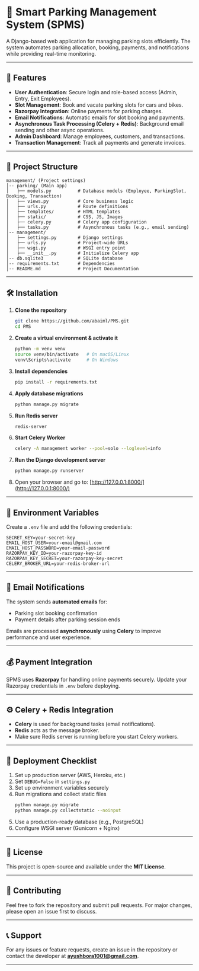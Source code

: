 # 🚗 Smart Parking Management System (SPMS)

A Django-based web application for managing parking slots efficiently. The system automates parking allocation, booking, payments, and notifications while providing real-time monitoring.

---

## 📌 Features

- **User Authentication**: Secure login and role-based access (Admin, Entry, Exit Employees).
- **Slot Management**: Book and vacate parking slots for cars and bikes.
- **Razorpay Integration**: Online payments for parking charges.
- **Email Notifications**: Automatic emails for slot booking and payments.
- **Asynchronous Task Processing (Celery + Redis)**: Background email sending and other async operations.
- **Admin Dashboard**: Manage employees, customers, and transactions.
- **Transaction Management**: Track all payments and generate invoices.

---

## 📂 Project Structure

```
management/ (Project settings)
│-- parking/ (Main app)
│   ├── models.py          # Database models (Employee, ParkingSlot, Booking, Transaction)
│   ├── views.py           # Core business logic
│   ├── urls.py            # Route definitions
│   ├── templates/         # HTML templates
│   ├── static/            # CSS, JS, Images
│   ├── celery.py          # Celery app configuration
│   ├── tasks.py           # Asynchronous tasks (e.g., email sending)
│-- management/
│   ├── settings.py        # Django settings
│   ├── urls.py            # Project-wide URLs
│   ├── wsgi.py            # WSGI entry point
│   ├── __init__.py        # Initialize Celery app
│-- db.sqlite3             # SQLite database
│-- requirements.txt       # Dependencies
│-- README.md              # Project Documentation
```

---

## 🛠️ Installation

1. **Clone the repository**
   ```bash
   git clone https://github.com/abaiml/PMS.git
   cd PMS
   ```

2. **Create a virtual environment & activate it**
   ```bash
   python -m venv venv
   source venv/bin/activate   # On macOS/Linux
   venv\Scripts\activate      # On Windows
   ```

3. **Install dependencies**
   ```bash
   pip install -r requirements.txt
   ```

4. **Apply database migrations**
   ```bash
   python manage.py migrate
   ```

5. **Run Redis server**
   ```bash
   redis-server
   ```

6. **Start Celery Worker**
   ```bash
   celery -A management worker --pool=solo --loglevel=info
   ```

7. **Run the Django development server**
   ```bash
   python manage.py runserver
   ```

8. Open your browser and go to: [http://127.0.0.1:8000/](http://127.0.0.1:8000/)

---

## 🔑 Environment Variables

Create a `.env` file and add the following credentials:

```dotenv
SECRET_KEY=your-secret-key
EMAIL_HOST_USER=your-email@gmail.com
EMAIL_HOST_PASSWORD=your-email-password
RAZORPAY_KEY_ID=your-razorpay-key-id
RAZORPAY_KEY_SECRET=your-razorpay-key-secret
CELERY_BROKER_URL=your-redis-broker-url
```

---

## 📧 Email Notifications

The system sends **automated emails** for:
- Parking slot booking confirmation
- Payment details after parking session ends

Emails are processed **asynchronously** using **Celery** to improve performance and user experience.

---

## 💰 Payment Integration

SPMS uses **Razorpay** for handling online payments securely.
Update your Razorpay credentials in `.env` before deploying.

---

## ⚙️ Celery + Redis Integration

- **Celery** is used for background tasks (email notifications).
- **Redis** acts as the message broker.
- Make sure Redis server is running before you start Celery workers.

---

## 🏧 Deployment Checklist

1. Set up production server (AWS, Heroku, etc.)
2. Set `DEBUG=False` in `settings.py`
3. Set up environment variables securely
4. Run migrations and collect static files
   ```bash
   python manage.py migrate
   python manage.py collectstatic --noinput
   ```
5. Use a production-ready database (e.g., PostgreSQL)
6. Configure WSGI server (Gunicorn + Nginx)

---

## 📜 License

This project is open-source and available under the **MIT License**.

---

## 🤝 Contributing

Feel free to fork the repository and submit pull requests.
For major changes, please open an issue first to discuss.

---

## 📞 Support

For any issues or feature requests, create an issue in the repository
or contact the developer at **ayushbora1001@gmail.com**.

---

